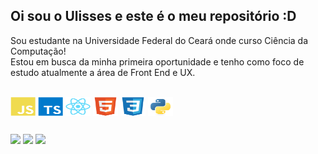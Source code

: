 ## Oi sou o Ulisses e este é o meu repositório :D
Sou estudante na Universidade Federal do Ceará onde curso Ciência da Computação! <br> Estou em busca da minha primeira oportunidade e tenho como foco de estudo atualmente a área de Front End e UX.



<div style="display: inline_block"><br>
  <img align="center" alt="U-Js" height="30" width="40" src="https://raw.githubusercontent.com/devicons/devicon/master/icons/javascript/javascript-plain.svg">
  <img align="center" alt="U-Ts" height="30" width="40" src="https://raw.githubusercontent.com/devicons/devicon/master/icons/typescript/typescript-plain.svg">
  <img align="center" alt="U-React" height="30" width="40" src="https://raw.githubusercontent.com/devicons/devicon/master/icons/react/react-original.svg">
  <img align="center" alt="U-HTML" height="30" width="40" src="https://raw.githubusercontent.com/devicons/devicon/master/icons/html5/html5-original.svg">
  <img align="center" alt="U-CSS" height="30" width="40" src="https://raw.githubusercontent.com/devicons/devicon/master/icons/css3/css3-original.svg">
  <img align="center" alt="U-Python" height="30" width="40" src="https://raw.githubusercontent.com/devicons/devicon/master/icons/python/python-original.svg">
  
  ##
 
<div> 
  
  <a href="https://instagram.com/ulisses.thk" target="_blank"><img src="https://img.shields.io/badge/-Instagram-%23E4405F?style=for-the-badge&logo=instagram&logoColor=white" target="_blank"></a></n>
  <a href = "mailto:contato.ulissesalves"><img src="https://img.shields.io/badge/-Gmail-%23333?style=for-the-badge&logo=gmail&logoColor=white" target="_blank"></a>
  <a href="https://www.linkedin.com/in/frulisses-alves/" target="_blank">
 <img src="https://img.shields.io/badge/-LinkedIn-%230077B5?style=for-the-badge&logo=linkedin&logoColor=white" target="_blank"></a> 
  
</div>
